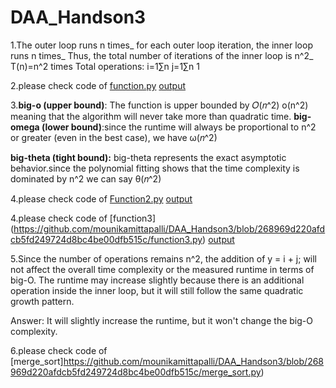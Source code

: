 # DAA_Handson3

1.The outer loop runs n times_
for each outer loop iteration, the inner loop runs n times_
Thus, the total number of iterations of the inner loop is n^2_
T(n)=n^2 times
Total operations: i=1∑n j=1∑n 1


2.please check code of [function.py](https://github.com/mounikamittapalli/DAA_Handson3/blob/268969d220afdcb5fd249724d8bc4be00dfb515c/function.py)
[output](https://github.com/mounikamittapalli/DAA_Handson3/blob/379f43506b3740e1057704a24f3ac982f44e8bb5/function.png)

3.**big-o (upper bound)**: The function is upper bounded by 𝑂(𝑛^2)
                        o(n^2) meaning that the algorithm will never take more than quadratic time.
**big-omega (lower bound)**:since the runtime will always be proportional to n^2 or greater (even in the best case),
                        we have ω(𝑛^2)

**big-theta (tight bound):** big-theta represents the exact asymptotic behavior.since the polynomial fitting shows that the time complexity is dominated 
                         by n^2
                         we can say θ(𝑛^2)

4.please check code of  [Function2.py](
https://github.com/mounikamittapalli/DAA_Handson3/blob/268969d220afdcb5fd249724d8bc4be00dfb515c/function2.py)
[output](https://github.com/mounikamittapalli/DAA_Handson3/blob/379f43506b3740e1057704a24f3ac982f44e8bb5/function2.png)

4.please check code of [function3]
(https://github.com/mounikamittapalli/DAA_Handson3/blob/268969d220afdcb5fd249724d8bc4be00dfb515c/function3.py)
[output](https://github.com/mounikamittapalli/DAA_Handson3/blob/379f43506b3740e1057704a24f3ac982f44e8bb5/function3.png)

5.Since the number of operations remains n^2, the addition of y = i + j; will not affect the overall time complexity or the measured runtime in terms of big-O. The runtime may increase slightly because there is an additional operation inside the inner loop, but it will still follow the same quadratic growth pattern.

Answer: It will slightly increase the runtime, but it won't change the big-O complexity.

6.please check code of [merge_sort]https://github.com/mounikamittapalli/DAA_Handson3/blob/268969d220afdcb5fd249724d8bc4be00dfb515c/merge_sort.py)


